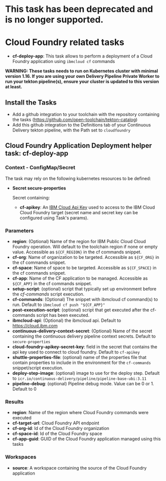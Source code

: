 # This task has been deprecated and is no longer supported.

# Cloud Foundry related tasks

- **cf-deploy-app**: This task allows to perform a deployment of a Cloud Foundry application using `ibmcloud cf` commands

**WARNING: These tasks needs to run on Kubernetes cluster with minimal version 1.16. If you are using your own Delivery Pipeline Private Worker to run your tekton pipeline(s), ensure your cluster is updated to this version at least.**

## Install the Tasks
- Add a github integration to your toolchain with the repository containing the tasks (https://github.com/open-toolchain/tekton-catalog)
- Add this github integration to the Definitions tab of your Continuous Delivery tekton pipeline, with the Path set to `cloudfoundry`

## Cloud Foundry Application Deployment helper task: cf-deploy-app

### Context - ConfigMap/Secret

  The task may rely on the following kubernetes resources to be defined:

* **Secret secure-properties**

  Secret containing:
  * **cf-apikey**: An [IBM Cloud Api Key](https://cloud.ibm.com/iam/apikeys) used to access to the IBM Cloud Cloud Foundry target (secret name and secret key can be configured using Task's params).

### Parameters

* **region**: (Optional) Name of the region for IBM Public Cloud Cloud Foundry operation. Will default to the toolchain region if none or empty value. Accessible as `${CF_REGION}` in the cf commands snippet.
* **cf-org**: Name of organization to be targeted. Accessible as `${CF_ORG}` in the cf commands snippet.
* **cf-space**: Name of space to be targeted. Accessible as `${CF_SPACE}` in the cf commands snippet.
* **cf-app**: Name of the CF application to be managed. Accessible as `${CF_APP}` in the cf commands snippet.
* **setup-script**: (optional) script that typically set up environment before the _cf-commands_ script execution.
* **cf-commands**: (Optional) The snippet with ibmcloud cf command(s) to run. Default to `ibmcloud cf push "${CF_APP}"`
* **post-execution-script**: (optional) script that get executed after the cf-commands script has been executed.
* **ibmcloud-api**: (Optional) the ibmcloud api. Default to https://cloud.ibm.com
* **continuous-delivery-context-secret**: (Optional) Name of the secret containing the continuous delivery pipeline context secrets. Default to `secure-properties`
* **cloud-foundry-apikey-secret-key**: field in the secret that contains the api key used to connect to cloud foundry. Default to `cf-apikey`
* **shuttle-properties-file**: (optional) name of the properties file that contain properties to include in the environment for the `cf-commands` snippet/script execution.
* **deploy-step-image**: (optional) image to use for the deploy step. Default to `icr.io/continuous-delivery/pipeline/pipeline-base-ubi:3.11`
* **pipeline-debug**: (optional) Pipeline debug mode. Value can be 0 or 1. Default to 0

### Results

* **region**: Name of the region where Cloud Foundry commands were executed
* **cf-target-url**: Cloud Foundry API endpoint
* **cf-org-id**: Id of the Cloud Foundry organization
* **cf-space-id**: Id of the Cloud Foundry space
* **cf-app-guid**: GUID of the Cloud Foundry application managed using this tasks

### Workspaces

* **source**: A workspace containing the source of the Cloud Foundry application
